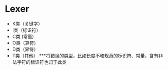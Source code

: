 # Lexer


* K类（关键字） 
* I类（标识符）
* C类 (常量)  
* O类（算符）
* D类（界符）
* T类（其他） ***将错误的类型，比如长度不和规范的标识符、常量，含有非法字符的标识符也归于此类
  
